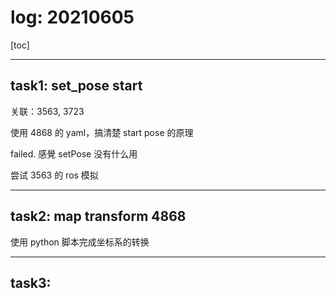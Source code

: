 # log: 20210605

[toc]

---

## task1: set_pose start

关联：3563, 3723

使用 4868 的 yaml，搞清楚 start pose 的原理

failed. 感覺 setPose 没有什么用



尝试 3563 的 ros 模拟





---

## task2: map transform 4868

使用 python 脚本完成坐标系的转换

---

## task3: 

